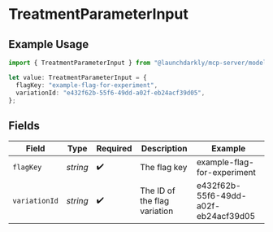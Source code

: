 # TreatmentParameterInput

## Example Usage

```typescript
import { TreatmentParameterInput } from "@launchdarkly/mcp-server/models/components";

let value: TreatmentParameterInput = {
  flagKey: "example-flag-for-experiment",
  variationId: "e432f62b-55f6-49dd-a02f-eb24acf39d05",
};
```

## Fields

| Field                                | Type                                 | Required                             | Description                          | Example                              |
| ------------------------------------ | ------------------------------------ | ------------------------------------ | ------------------------------------ | ------------------------------------ |
| `flagKey`                            | *string*                             | :heavy_check_mark:                   | The flag key                         | example-flag-for-experiment          |
| `variationId`                        | *string*                             | :heavy_check_mark:                   | The ID of the flag variation         | e432f62b-55f6-49dd-a02f-eb24acf39d05 |